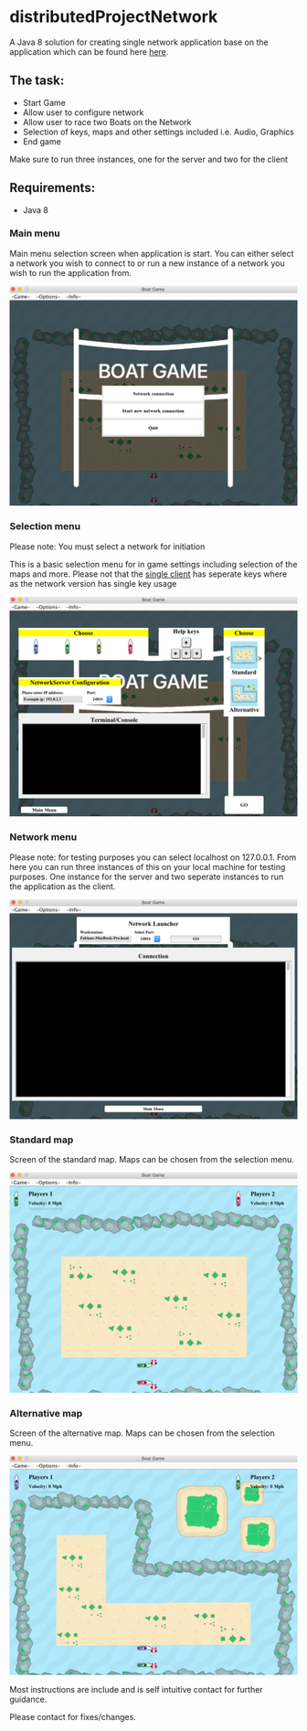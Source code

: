 # distributedProjectNetwork

<p>A Java 8 solution for creating single network application base on the application which can be found here <a href="https://github.com/fabianfranklinhuffstead/distributedProjectSingleClient">here</a>.</p>

<h2>The task: </h2>
<ul>
  <li>Start Game</li>
  <li>Allow user to configure network</li>
   <li>Allow user to race two Boats on the Network</li>
  <li>Selection of keys, maps and other settings included i.e. Audio, Graphics</li>
  <li>End game</li>
</ul>

<p>Make sure to run three instances, one for the server and two for the client</p>

<h2>Requirements: </h2>
<ul>
  <li>Java 8</li>
</ul>

<h3>Main menu</h3>
<p>Main menu selection screen when application is start. You can either select a network you wish to connect to or run a new instance of a network you wish to run the application from.</p>
<img src="/src/mainImages/screenshots/main-menu.png">

<h3>Selection menu</h3>
<p>Please note: You must select a network for initiation</p>
<p>This is a basic selection menu for in game settings including selection of the maps and more. Please not that the <a href="https://github.com/fabianfranklinhuffstead/distributedProjectSingleClient">single client</a> has seperate keys where as the network version has single key usage</p>
<img src="/src/mainImages/screenshots/selection-menu.png">

<h3>Network menu</h3>
<p>Please note: for testing purposes you can select localhost on 127.0.0.1. From here you can run three instances of this on your local machine for testing purposes. One instance for the server and two seperate instances to run the application as the client.</p>
<img src="/src/mainImages/screenshots/network-menu.png">

<h3>Standard map</h3>
<p>Screen of the standard map. Maps can be chosen from the selection menu.</p>
<img src="/src/mainImages/screenshots/standard-map.png">

<h3>Alternative map</h3>
<p>Screen of the alternative map. Maps can be chosen from the selection menu.</p>
<img src="/src/mainImages/screenshots/alternative-map.png">


<p>Most instructions are include and is self intuitive contact for further guidance.</p>
<p>Please contact for fixes/changes.</p>
